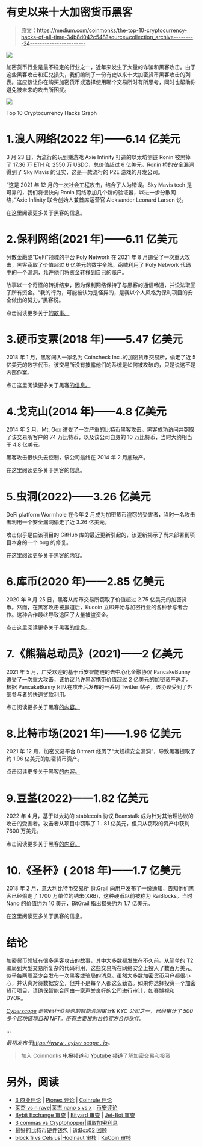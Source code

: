 # 有史以来十大加密货币黑客

> 原文：<https://medium.com/coinmonks/the-top-10-cryptocurrency-hacks-of-all-time-34b8d042c548?source=collection_archive---------24----------------------->

![](img/0b6e2ec53a803e5c1a75463e24d811b9.png)

加密货币行业是最不稳定的行业之一，近年来发生了大量的诈骗和黑客攻击。由于这些黑客攻击和汇兑损失，我们编制了一份有史以来十大加密货币黑客攻击的列表。这应该让你在购买加密货币或选择使用哪个交易所时有所思考，同时也帮助你避免被未来的攻击所困扰。

![](img/63cc357ca89f0fe0ab10cc73e8b257f4.png)

Top 10 Cryptocurrency Hacks Graph

# 1.浪人网络(2022 年)——6.14 亿美元

3 月 23 日，为流行的玩到赚游戏 Axie Infinity 打造的以太坊侧链 Ronin 被黑掉了 17.36 万 ETH 和 2550 万 USDC，总价值超过 6 亿美元。Ronin 桥的安全漏洞得到了 Sky Mavis 的证实，这是一款流行的 P2E 游戏的开发公司。

“这是 2021 年 12 月的一次社会工程攻击，结合了人为错误。Sky Mavis tech 是可靠的，我们将很快向 Ronin 网络添加几个新的验证器，以进一步分散网络，”Axie Infinity 联合创始人兼首席运营官 Aleksander Leonard Larsen 说。

在这里阅读更多关于黑客的信息。

# 2.保利网络(2021 年)——6.11 亿美元

分散金融或“DeFi”领域的平台 Poly Network 在 2021 年 8 月遭受了一次重大攻击，黑客窃取了价值超过 6 亿美元的数字令牌。窃贼利用了 Poly Network 代码中的一个漏洞，允许他们将资金转移到自己的账户。

故事以一个奇怪的转折结束，因为保利网络保持了与黑客的通信畅通，并设法取回了所有资金。“我的行为，可能被认为是怪异的，是我以个人风格为保利项目的安全做出的努力，”黑客说。

点击阅读更多关于[的故事。](https://www.cnbc.com/2021/08/23/poly-network-hacker-returns-remaining-cryptocurrency.html)

# 3.硬币支票(2018 年)——5.47 亿美元

2018 年 1 月，黑客闯入一家名为 Coincheck Inc .的加密货币交易所，偷走了近 5 亿美元的数字代币。该交易所没有披露他们的系统是如何被攻破的，只是说这不是内部作案。

点击这里阅读更多关于黑客[的信息。](https://fortune.com/2018/01/31/coincheck-hack-how/)

# 4.戈克山(2014 年)——4.8 亿美元

2014 年 2 月，Mt. Gox 遭受了一次严重的比特币黑客攻击。黑客成功访问并窃取了该交易所客户的 74 万比特币，以及该公司自身的 10 万比特币，当时大约相当于 4.8 亿美元。

黑客攻击很快失去控制，该公司最终在 2014 年 2 月底破产。

在这里阅读更多关于黑客的信息。

# 5.虫洞(2022)——3.26 亿美元

DeFi platform Wormhole 在今年 2 月成为加密货币盗窃的受害者，当时一名攻击者利用一个安全漏洞偷走了近 3.26 亿美元。

攻击似乎是由该项目的 GitHub 库的最近更新引起的，该更新揭示了尚未部署到项目本身的一个 bug 的修复。

在这里阅读更多关于黑客[的内容](https://www.theverge.com/2022/2/3/22916111/wormhole-hack-github-error-325-million-theft-ethereum-solana)。

# 6.库币(2020 年)——2.85 亿美元

2020 年 9 月 25 日，黑客从库币交易所窃取了价值超过 2.75 亿美元的加密货币。然而，在黑客攻击被报道后，Kucoin 立即开始与加密行业的各种参与者合作。这种合作最终导致追回了大量被盗资金。

点击这里阅读更多关于黑客[的信息。](https://news.bitcoin.com/kucoin-boss-on-strategy-after-hack-we-chose-to-act/)

# 7.《熊猫总动员》(2021)——2 亿美元

2021 年 5 月，广受欢迎的基于币安智能链的去中心化金融协议 PancakeBunny 遭受了一次重大攻击，该协议允许黑客携带价值超过 2 亿美元的加密资产逃走。根据 PancakeBunny 团队在攻击后发布的一系列 Twitter 帖子，该协议受到了外部参与者的快速贷款利用。

点击阅读更多关于黑客[的内容。](https://cointelegraph.com/news/pancakebunny-tanks-96-following-200m-flash-loan-exploit)

# 8.比特市场(2021 年)——1.96 亿美元

2021 年 12 月，加密交易平台 Bitmart 经历了“大规模安全漏洞”，导致黑客提取了约 1.96 亿美元的加密货币资产。

点击阅读更多关于黑客[的内容。](https://coinmarketcap.com/alexandria/article/bitmart-hack-one-of-the-most-recent-crypto-hacks)

# 9.豆茎(2022)——1.82 亿美元

2022 年 4 月，基于以太坊的 stablecoin 协议 Beanstalk 成为针对其治理协议的攻击的受害者。攻击者从项目中窃取了 1 . 81 亿美元，但只从窃取的资产中获利 7600 万美元。

点击阅读更多关于黑客[的内容。](https://halborn.com/explained-the-beanstalk-hack-april-2022/)

# 10.《圣杯》( 2018 年)——1.7 亿美元

2018 年 2 月，意大利比特币交易所 BitGrail 向用户发布了一份通知，告知他们黑客已经偷走了 1700 万单位的纳米(XRB)，这种硬币以前被称为 RaiBlocks。当时 Nano 的价值约为 10 美元，BitGrail 指出损失约为 1.7 亿美元。

在这里阅读更多关于黑客的信息。

# 结论

加密货币领域有很多黑客攻击的故事，其中大多数都发生在不久前。从简单的 T2 骗局到大型交易所复杂的代码利用，这些交易所在网络安全上投入了数百万美元。似乎每两周至少会发布一次黑客或骗局的消息。虽然大多数加密货币用户都很小心，并认真对待数据安全，但并不是每个人都这么勤奋。如果你选择投资一个加密货币项目，请确保智能合同由一家声誉良好的公司进行审计，如赛博视和 DYOR。

[*Cyberscope*](https://www.cyberscope.io/) *是密码行业领先的智能合同审计& KYC 公司之一，已经审计了 500 多个区块链项目和 NFT。所有主要发射台的官方合作伙伴。*

…

*最初发布于*[*https://www . cyber scope . io*](https://www.cyberscope.io/)*。*

> 加入 Coinmonks [电报频道](https://t.me/coincodecap)和 [Youtube 频道](https://www.youtube.com/c/coinmonks/videos)了解加密交易和投资

# 另外，阅读

*   [3 商业评论](/coinmonks/3commas-review-an-excellent-crypto-trading-bot-2020-1313a58bec92) | [Pionex 评论](https://coincodecap.com/pionex-review-exchange-with-crypto-trading-bot) | [Coinrule 评论](/coinmonks/coinrule-review-2021-a-beginner-friendly-crypto-trading-bot-daf0504848ba)
*   [莱杰 vs n rave](/coinmonks/ledger-vs-ngrave-zero-7e40f0c1d694)|[莱杰 nano s vs x](/coinmonks/ledger-nano-s-vs-x-battery-hardware-price-storage-59a6663fe3b0) | [币安评论](/coinmonks/binance-review-ee10d3bf3b6e)
*   [Bybit Exchange 审查](/coinmonks/bybit-exchange-review-dbd570019b71) | [Bityard 审查](https://coincodecap.com/bityard-reivew) | [Jet-Bot 审查](https://coincodecap.com/jet-bot-review)
*   [3 commas vs Cryptohopper](/coinmonks/3commas-vs-pionex-vs-cryptohopper-best-crypto-bot-6a98d2baa203)|[赚取加密利息](/coinmonks/earn-crypto-interest-b10b810fdda3)
*   最好的比特币[硬件钱包](/coinmonks/hardware-wallets-dfa1211730c6) | [BitBox02 回顾](/coinmonks/bitbox02-review-your-swiss-bitcoin-hardware-wallet-c36c88fff29)
*   [block fi vs Celsius](/coinmonks/blockfi-vs-celsius-vs-hodlnaut-8a1cc8c26630)|[Hodlnaut 审核](/coinmonks/hodlnaut-review-best-way-to-hodl-is-to-earn-interest-on-your-bitcoin-6658a8c19edf) | [KuCoin 审核](https://coincodecap.com/kucoin-review)